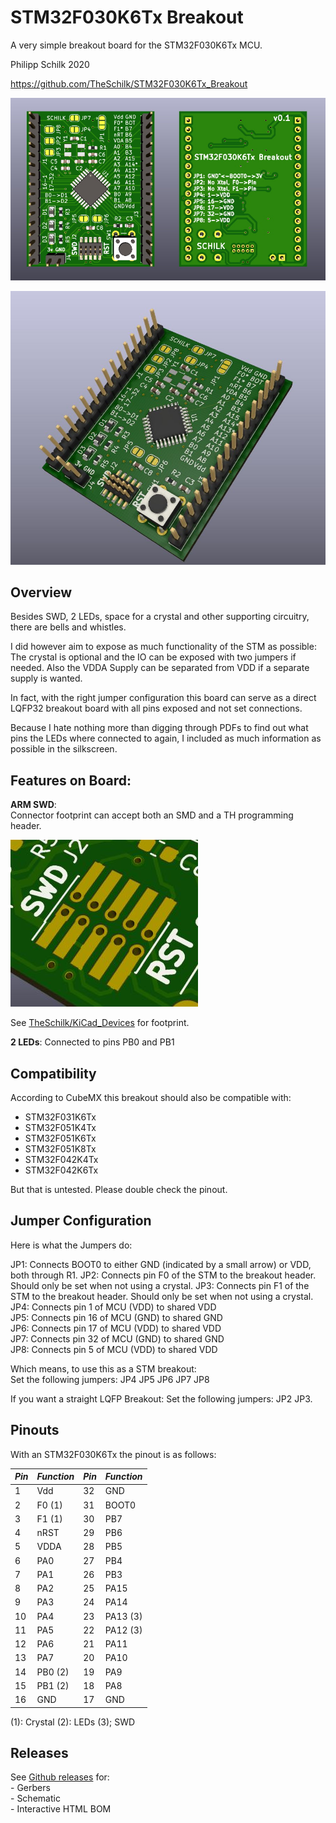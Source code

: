 # STM32F030K6Tx Breakout

A very simple breakout board for the STM32F030K6Tx MCU. 

Philipp Schilk 2020

https://github.com/TheSchilk/STM32F030K6Tx_Breakout

![Board](https://raw.githubusercontent.com/TheSchilk/STM32F030K6Tx_Breakout/master/Doc/Board.jpg)

![3D Render](https://raw.githubusercontent.com/TheSchilk/STM32F030K6Tx_Breakout/master/Doc/Render.jpg)

## Overview

Besides SWD, 2 LEDs, space for a crystal and other supporting circuitry,
there are bells and whistles.

I did however aim to expose as much functionality of the STM as possible:
The crystal is optional and the IO can be exposed with two jumpers if needed.
Also the VDDA Supply can be separated from VDD if a separate supply is wanted.

In fact, with the right jumper configuration this board can serve as a direct
LQFP32 breakout board with all pins exposed and not set connections.

Because I hate nothing more than digging through PDFs to find out what
pins the LEDs where connected to again, I included as much information
as possible in the silkscreen. 

## Features on Board:

**ARM SWD**:  
Connector footprint can accept both an SMD and a TH programming header. 

![SWD Connector](https://raw.githubusercontent.com/TheSchilk/STM32F030K6Tx_Breakout/master/Doc/SWD.jpg)

See [TheSchilk/KiCad_Devices](https://github.com/TheSchilk/KiCad_Devices) for footprint.

**2 LEDs**:
Connected to pins PB0 and PB1


## Compatibility 

According to CubeMX this breakout should also be compatible with:
 - STM32F031K6Tx
 - STM32F051K4Tx
 - STM32F051K6Tx
 - STM32F051K8Tx
 - STM32F042K4Tx
 - STM32F042K6Tx

But that is untested. Please double check the pinout. 

## Jumper Configuration

Here is what the Jumpers do:

JP1: Connects BOOT0 to either GND (indicated by a small arrow) or VDD, both through R1.
JP2: Connects pin F0 of the STM to the breakout header. Should only be set when not
     using a crystal.
JP3: Connects pin F1 of the STM to the breakout header. Should only be set when not
     using a crystal.
JP4: Connects pin 1 of MCU (VDD) to shared VDD  
JP5: Connects pin 16 of MCU (GND) to shared GND  
JP6: Connects pin 17 of MCU (VDD) to shared VDD  
JP7: Connects pin 32 of MCU (GND) to shared GND   
JP8: Connects pin 5 of MCU (VDD) to shared VDD  


Which means, to use this as a STM breakout:  
Set the following jumpers: JP4  JP5  JP6  JP7  JP8  

If you want a straight LQFP Breakout:
Set the following jumpers: JP2 JP3.

## Pinouts

With an STM32F030K6Tx the pinout is as follows:

| *Pin* | *Function* | *Pin* | *Function* |
|-|-|-|-|
| 1 | Vdd  | 32 |  GND |
| 2 | F0 (1) | 31 | BOOT0 |
| 3 | F1 (1) | 30 | PB7 |
| 4 | nRST  | 29 | PB6 |
| 5 | VDDA  | 28 | PB5 |
| 6 | PA0  | 27 | PB4 |
| 7 | PA1  | 26 | PB3 |
| 8 | PA2  | 25 | PA15 |
| 9 | PA3  | 24 | PA14 |
| 10 | PA4 | 23 | PA13 (3) |
| 11 | PA5 | 22 | PA12 (3) |
| 12 | PA6 | 21 | PA11 |
| 13 | PA7 | 20 | PA10 |
| 14 | PB0 (2) | 19 | PA9 |
| 15 | PB1 (2) | 18 | PA8 |
| 16 | GND | 17 | GND |

(1): Crystal
(2): LEDs
(3); SWD

## Releases 
See [Github releases](https://github.com/TheSchilk/STM32F030K6Tx_Breakout/releases) for:  
    - Gerbers  
    - Schematic  
    - Interactive HTML BOM   
